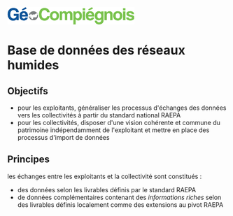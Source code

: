 ![picto](/doc/img/Logo_web-GeoCompiegnois.png)

# Base de données des réseaux humides

## Objectifs

* pour les exploitants, généraliser les processus d'échanges des données vers les collectivités à partir du standard national RAEPA
* pour les collectivités, disposer d'une vision cohérente et commune du patrimoine indépendamment de l'exploitant et mettre en place des processus d'import de données

## Principes

les échanges entre les exploitants et la collectivité sont constitués :
* des données selon les livrables définis par le standard RAEPA
* de données complémentaires contenant des *informations riches* selon des livrables définis localement comme des extensions au pivot RAEPA

